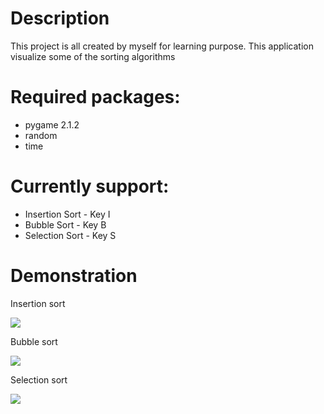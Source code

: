 # Description
This project is all created by myself for learning purpose. This application visualize some of the sorting algorithms

# Required packages:
<ul>
  <li>pygame 2.1.2</li>
  <li>random</li>
  <li>time</li>
</ul>

# Currently support:
<ul>
  <li>Insertion Sort - Key I</li>
  <li>Bubble Sort - Key B</li>
  <li>Selection Sort - Key S</li>
</ul>

# Demonstration
<p>Insertion sort</p>
<image src='images/Insertion Sorting.gif'></image>
<p>Bubble sort</p>
<image src='images/Bubble Sorting.gif'></image>
<p>Selection sort</p>
<image src='images/Selection Sorting.gif'></image>
